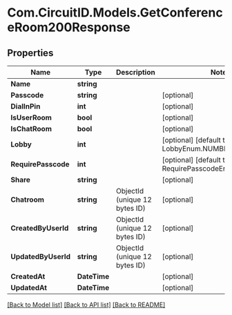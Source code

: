 
# Com.CircuitID.Models.GetConferenceRoom200Response

## Properties

Name | Type | Description | Notes
------------ | ------------- | ------------- | -------------
**Name** | **string** |  | 
**Passcode** | **string** |  | [optional] 
**DialInPin** | **int** |  | [optional] 
**IsUserRoom** | **bool** |  | [optional] 
**IsChatRoom** | **bool** |  | [optional] 
**Lobby** | **int** |  | [optional] [default to LobbyEnum.NUMBER_0]
**RequirePasscode** | **int** |  | [optional] [default to RequirePasscodeEnum.NUMBER_0]
**Share** | **string** |  | [optional] 
**Chatroom** | **string** | ObjectId (unique 12 bytes ID) | [optional] 
**CreatedByUserId** | **string** | ObjectId (unique 12 bytes ID) | [optional] 
**UpdatedByUserId** | **string** | ObjectId (unique 12 bytes ID) | [optional] 
**CreatedAt** | **DateTime** |  | [optional] 
**UpdatedAt** | **DateTime** |  | [optional] 

[[Back to Model list]](../README.md#documentation-for-models)
[[Back to API list]](../README.md#documentation-for-api-endpoints)
[[Back to README]](../README.md)

